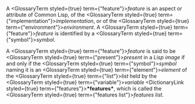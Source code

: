 
 



A <GlossaryTerm styled={true} term={"feature"}><i>feature</i></GlossaryTerm> is an aspect or attribute of Common Lisp, of the <GlossaryTerm styled={true} term={"implementation"}><i>implementation</i></GlossaryTerm>, or of the <GlossaryTerm styled={true} term={"environment"}><i>environment</i></GlossaryTerm>. A <GlossaryTerm styled={true} term={"feature"}><i>feature</i></GlossaryTerm> is identified by a <GlossaryTerm styled={true} term={"symbol"}><i>symbol</i></GlossaryTerm>. 



A <GlossaryTerm styled={true} term={"feature"}><i>feature</i></GlossaryTerm> is said to be <GlossaryTerm styled={true} term={"present"}><i>present</i></GlossaryTerm> in a *Lisp image* if and only if the <GlossaryTerm styled={true} term={"symbol"}><i>symbol</i></GlossaryTerm> naming it is an <GlossaryTerm styled={true} term={"element"}><i>element</i></GlossaryTerm> of the <GlossaryTerm styled={true} term={"list"}><i>list</i></GlossaryTerm> held by the <GlossaryTerm styled={true} term={"variable"}><i>variable</i></GlossaryTerm> <DictionaryLink styled={true} term={"features"}><b>\*features\*</b></DictionaryLink>, which is called the <GlossaryTerm styled={true} term={"features list"}><i>features list</i></GlossaryTerm>. 



